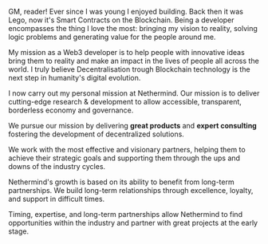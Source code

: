   GM, reader! Ever since I was young I enjoyed building. Back then it was Lego, now it's Smart Contracts on the Blockchain. Being a developer encompasses the thing I love the most: bringing my vision to reality, solving logic problems and generating value for the people around me.

  My mission as a Web3 developer is to help people with innovative ideas bring them to reality and make an impact in the lives of people all across the world. I truly believe Decentralisation trough Blockchain technology is the next step in humanity's digital evolution.
  
  I now carry out my personal mission at Nethermind. Our mission is to deliver cutting-edge research & development to allow accessible, transparent, borderless economy and governance.

  We pursue our mission by delivering **great products** and **expert consulting** fostering the development of decentralized solutions.

  We work with the most effective and visionary partners, helping them to achieve their strategic goals and supporting them through the ups and downs of the industry cycles.

  Nethermind's growth is based on its ability to benefit from long-term partnerships. We build long-term relationships through excellence, loyalty, and support in difficult times.

  Timing, expertise, and long-term partnerships allow Nethermind to find opportunities within the industry and partner with great projects at the early stage.
